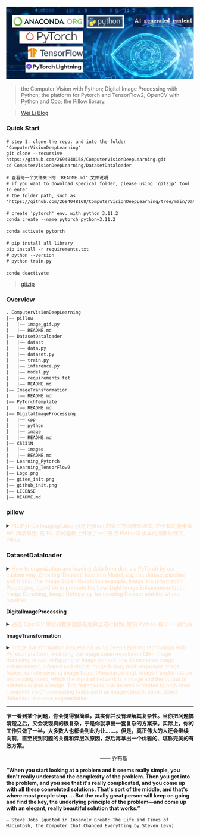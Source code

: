 ![CV&DIP Logo](./logo.jpg)

> the Computer Vision with Python; Digital Image Processing with Python; the platform for Pytorch and TensorFlow2; OpenCV with Python and Cpp; the Pillow library.

> [Wei Li Blog](https://2694048168.github.io/blog/)

### Quick Start

```shell
# step 1: clone the repo. and into the folder 'ComputerVisionDeepLearning'
git clone --recursive https://github.com/2694048168/ComputerVisionDeepLearning.git
cd ComputerVisionDeepLearning/DatasetDataloader

# 查看每一个文件夹下的 'README.md' 文件说明
# if you want to download specical folder, please using 'gitzip' tool to enter
# the folder path, such as 'https://github.com/2694048168/ComputerVisionDeepLearning/tree/main/DatasetDataloader'

# create 'pytorch' env. with python 3.11.2
conda create --name pytorch python=3.11.2

conda activate pytorch

# pip install all library
pip install -r requirements.txt
# python --version
# python train.py

conda deactivate
```

> [gitzip](http://kinolien.github.io/gitzip/)

### Overview
```
. ComputerVisionDeepLearning
|—— pillow
|   |—— image_gif.py
|   |—— README.md
|—— DatasetDataloader
|   |—— datast
|   |—— data.py
|   |—— dataset.py
|   |—— train.py
|   |—— inference.py
|   |—— model.py
|   |—— requirements.tet
|   |—— README.md
|—— ImageTransformation
|   |—— README.md
|—— PyTorchTemplate
|   |—— README.md
|—— DigitalImageProcessing
|   |—— cpp
|   |—— python
|   |—— image
|   |—— README.md
|—— CS231N
|   |—— images
|   |—— README.md
|—— Learning_Pytorch
|—— Learning_TensorFlow2
|—— Logo.png
|—— gitee_init.png
|—— github_init.png
|—— LICENSE
|—— README.md
```

### **pillow**
<details>
<summary> <span style="color:PeachPuff">PIL(Python Imaging Library)是 Python 的第三方图像处理库, 由于其功能丰富, API 简洁易用; 在 PIL 库的基础上开发了一个支持 Python3 版本的图像处理库, Pillow.</span> </summary>

</details>

### **DatasetDataloader**
<details>
<summary> <span style="color:PeachPuff">How to organization and loading data from disk via PyTorch by our custom way, Creating 'Dataset' feed into Model, e.g. the dataset pipeline and tricks. The Image Super-Resolution example, Image Transformation Processing, could be to promote the Low-Light Image Enhancementation, Image Deraining, Image Defogging, for creating Dataset and the whole pipeline.</span> </summary>

**Dataset and Dataloader of PyTorch**

> How to **organization** and **loading** data from disk via PyTorch by our custom way, Creating 'Dataset' feed into Model, e.g. the dataset pipeline and tricks. The Image Super-Resolution example, **Image Transformation Processing**, could be to promote the Low-Light Image Enhancementation, Image Deraining, Image Defogging, for creating Dataset and the whole pipeline.

> [关于Python环境的详细配置过程以及技巧](https://2694048168.github.io/blog/#/PaperMD/python_env_ai)

**Quick Start**
```shell
# create 'pytorch' env. with python 3.11.2
conda create --name pytorch python=3.11.2

conda activate pytorch

# pip install all library
pip install -r requirements.txt
# python --version
# python train.py

conda deactivate
```

**useful link**
- [Datasets & Dataloaders Tutorials](https://pytorch.org/tutorials/beginner/basics/data_tutorial.html)
- [Dataset Class Source](https://github.com/pytorch/pytorch/blob/master/torch/utils/data/dataset.py)
- [Dataloader Class Source](https://github.com/pytorch/pytorch/blob/master/torch/utils/data/dataloader.py)
- Effective Python V2 book and Note

**Example**
```
. Dataset_Dataloader
|—— data.py
|—— dataset.py
|—— model.py
|—— train.py
|—— inference.py
|—— dataset
|   |—— super_resolution
|   |—— |—— train
|   |—— |—— test
|   |—— classification
|   |—— |—— train
|   |—— |—— test
|—— checkpoints
|   |—— SRCNN_epoch_{epoch}.pth
|—— results
|   |—— SR_butterfly_LRBI_x4.png
|—— requirements.txt
|—— README.md
```

</details>

**DigitalImageProcessing**
<details>
<summary> <span style="color:PeachPuff">通过 OpenCV 库针对数字图像处理算法进行精解, 提供 Python 和 C++ 源代码</span> </summary>

</details>

**ImageTransformation**
<details>
<summary> <span style="color:PeachPuff">Image transformation processing using Deep Learning technology with PyTorch platform, including the image super-resolution (SR), image deraining, image defogging or image dehaze, low-illumination image enhancement, infrared and visible image fusion, multi-exposure image fusion, remote sensing image fusion(Pansharpening). Image transformation processing tasks, which the input of network is a image and the output of network is also a image. The framework can be well extended to high-level computer vision processing tasks such as image classification, object detection, instance segmentation.</span> </summary>

> [关于Python环境的详细配置过程以及技巧](https://2694048168.github.io/blog/#/PaperMD/python_env_ai)

> Welcome everybody to fork, star and watch this repository and project.

**Quick Start**
```shell
# create 'pytorch' env. with python 3.11.2
conda create --name pytorch python=3.11.2

conda activate pytorch

# pip install all library
pip install -r requirements.txt
```

Image transformation processing using Deep Learning technology with PyTorch platform, including the **image super-resolution** (SR), image deraining, image defogging or image dehaze, low-illumination image enhancement, infrared and visible image fusion, multi-exposure image fusion, remote sensing image fusion(Pansharpening). Image transformation processing tasks, which the input of network is a image and the output of network is also a image. The framework can be well extended to high-level computer vision processing tasks such as image classification, object detection, instance segmentation.

</details>

----------------------

**乍一看到某个问题，你会觉得很简单，其实你并没有理解其复杂性。当你把问题搞清楚之后，又会发现真的很复杂，于是你就拿出一套复杂的方案来。实际上，你的工作只做了一半，大多数人也都会到此为让......。但是，真正伟大的人还会继续向前，直至找到问题的关键和深层次原因，然后再拿出一个优雅的、堪称完美的有效方案。**

&emsp;&emsp;&emsp;&emsp;&emsp;&emsp;&emsp;&emsp;&emsp;&emsp;&emsp;&emsp;&emsp;&emsp;&emsp;&emsp;&emsp;&emsp;—— 乔布斯

**“When you start looking at a problem and it seems really simple, you don't really understand the complexity of the problem. Then you get into the problem, and you see that it's really complicated, and you come up with all these convoluted solutions. That's sort of the middle, and that's where most people stop.... But the really great person will keep on going and find the key, the underlying principle of the problem—and come up with an elegant, really beautiful solution that works.”**

	— Steve Jobs (quoted in Insanely Great: The Life and Times of Macintosh, the Computer that Changed Everything by Steven Levy)
